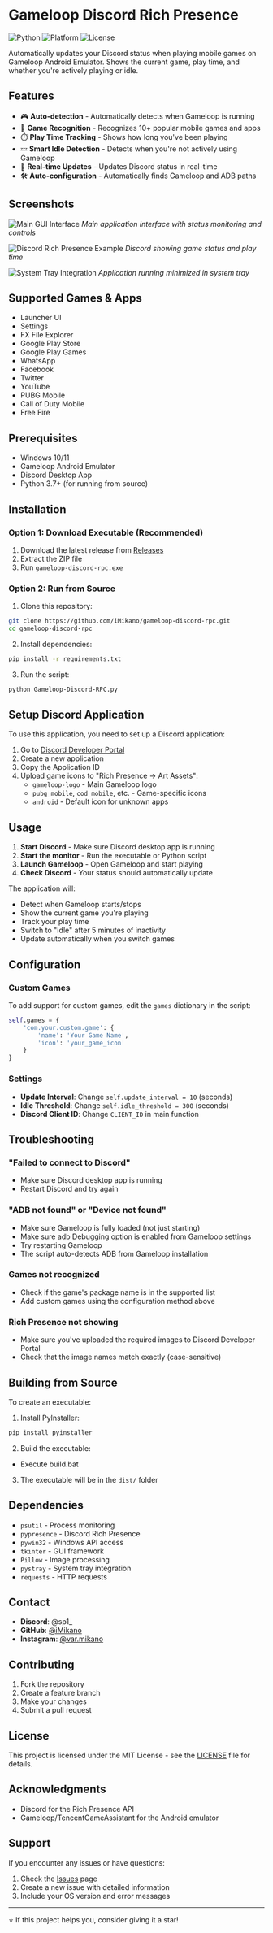 # Gameloop Discord Rich Presence

![Python](https://img.shields.io/badge/python-3.7+-blue.svg)
![Platform](https://img.shields.io/badge/platform-windows-lightgrey.svg)
![License](https://img.shields.io/badge/license-MIT-green.svg)

Automatically updates your Discord status when playing mobile games on Gameloop Android Emulator. Shows the current game, play time, and whether you're actively playing or idle.

## Features

- 🎮 **Auto-detection** - Automatically detects when Gameloop is running
- 📱 **Game Recognition** - Recognizes 10+ popular mobile games and apps
- ⏱️ **Play Time Tracking** - Shows how long you've been playing
- 💤 **Smart Idle Detection** - Detects when you're not actively using Gameloop
- 🔄 **Real-time Updates** - Updates Discord status in real-time
- 🛠️ **Auto-configuration** - Automatically finds Gameloop and ADB paths

## Screenshots

![Main GUI Interface](https://i.ibb.co/7JxRmh9c/image.png)
*Main application interface with status monitoring and controls*

![Discord Rich Presence Example](https://i.ibb.co/gbgJwG4C/image.png)
*Discord showing game status and play time*

![System Tray Integration](https://i.ibb.co/nMKMSRRj/image.png)
*Application running minimized in system tray*

## Supported Games & Apps

- Launcher UI
- Settings
- FX File Explorer
- Google Play Store
- Google Play Games
- WhatsApp
- Facebook
- Twitter
- YouTube
- PUBG Mobile
- Call of Duty Mobile
- Free Fire

## Prerequisites

- Windows 10/11
- Gameloop Android Emulator
- Discord Desktop App
- Python 3.7+ (for running from source)

## Installation

### Option 1: Download Executable (Recommended)

1. Download the latest release from [Releases](https://github.com/iMikano/gameloop-discord-rpc/releases)
2. Extract the ZIP file
3. Run `gameloop-discord-rpc.exe`

### Option 2: Run from Source

1. Clone this repository:
```bash
git clone https://github.com/iMikano/gameloop-discord-rpc.git
cd gameloop-discord-rpc
```

2. Install dependencies:
```bash
pip install -r requirements.txt
```

3. Run the script:
```bash
python Gameloop-Discord-RPC.py
```

## Setup Discord Application

To use this application, you need to set up a Discord application:

1. Go to [Discord Developer Portal](https://discord.com/developers/applications)
2. Create a new application
3. Copy the Application ID
4. Upload game icons to "Rich Presence → Art Assets":
   - `gameloop-logo` - Main Gameloop logo
   - `pubg_mobile`, `cod_mobile`, etc. - Game-specific icons
   - `android` - Default icon for unknown apps

## Usage

1. **Start Discord** - Make sure Discord desktop app is running
2. **Start the monitor** - Run the executable or Python script
3. **Launch Gameloop** - Open Gameloop and start playing
4. **Check Discord** - Your status should automatically update

The application will:
- Detect when Gameloop starts/stops
- Show the current game you're playing
- Track your play time
- Switch to "Idle" after 5 minutes of inactivity
- Update automatically when you switch games

## Configuration

### Custom Games

To add support for custom games, edit the `games` dictionary in the script:

```python
self.games = {
    'com.your.custom.game': {
        'name': 'Your Game Name',
        'icon': 'your_game_icon'
    }
}
```

### Settings

- **Update Interval**: Change `self.update_interval = 10` (seconds)
- **Idle Threshold**: Change `self.idle_threshold = 300` (seconds)
- **Discord Client ID**: Change `CLIENT_ID` in main function

## Troubleshooting

### "Failed to connect to Discord"
- Make sure Discord desktop app is running
- Restart Discord and try again

### "ADB not found" or "Device not found"
- Make sure Gameloop is fully loaded (not just starting)
- Make sure adb Debugging option is enabled from Gameloop settings
- Try restarting Gameloop
- The script auto-detects ADB from Gameloop installation

### Games not recognized
- Check if the game's package name is in the supported list
- Add custom games using the configuration method above

### Rich Presence not showing
- Make sure you've uploaded the required images to Discord Developer Portal
- Check that the image names match exactly (case-sensitive)

## Building from Source

To create an executable:

1. Install PyInstaller:
```bash
pip install pyinstaller
```

2. Build the executable:
- Execute build.bat

3. The executable will be in the `dist/` folder

## Dependencies

- `psutil` - Process monitoring
- `pypresence` - Discord Rich Presence
- `pywin32` - Windows API access
- `tkinter` - GUI framework
- `Pillow` - Image processing
- `pystray` - System tray integration
- `requests` - HTTP requests

## Contact

- **Discord**: @sp1_
- **GitHub**: [@iMikano](https://github.com/iMikano)
- **Instagram**: [@var.mikano](https://instagram.com/var.mikano)

## Contributing

1. Fork the repository
2. Create a feature branch
3. Make your changes
4. Submit a pull request

## License

This project is licensed under the MIT License - see the [LICENSE](LICENSE) file for details.

## Acknowledgments

- Discord for the Rich Presence API
- Gameloop/TencentGameAssistant for the Android emulator

## Support

If you encounter any issues or have questions:

1. Check the [Issues](https://github.com/iMikano/gameloop-discord-rpc/issues) page
2. Create a new issue with detailed information
3. Include your OS version and error messages

---


⭐ If this project helps you, consider giving it a star!

